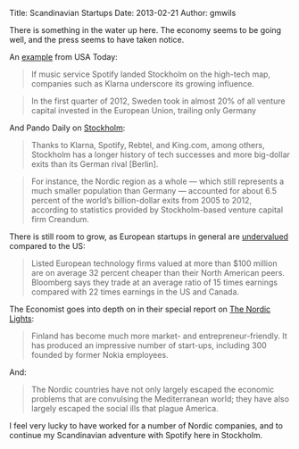 Title: Scandinavian Startups
Date: 2013-02-21
Author: gmwils

There is something in the water up here. The economy seems to be going well,
and the press seems to have taken notice.

An
[example](http://www.usatoday.com/story/tech/2013/02/16/klarna-spotify-mysql-king-dice-izettle/1923609/)
from USA Today:

>  If music service Spotify landed Stockholm on the high-tech map, companies
>  such as Klarna underscore its growing influence.

>  In the first quarter of 2012, Sweden took in almost 20% of all venture
>  capital invested in the European Union, trailing only Germany

And Pando Daily on
[Stockholm](http://pandodaily.com/2012/11/20/why-tiny-stockholm-has-the-most-stunning-startup-ecosystem-since-tel-aviv/):

> Thanks to Klarna, Spotify, Rebtel, and King.com, among others, Stockholm has
> a longer history of tech successes and more big-dollar exits than its German
> rival [Berlin].

> For instance, the Nordic region as a whole — which still represents a
> much smaller population than Germany — accounted for about 6.5 percent of
> the world’s billion-dollar exits from 2005 to 2012, according to statistics
> provided by Stockholm-based venture capital firm Creandum.


There is still room to grow, as European startups in general are
[undervalued](http://thenextweb.com/insider/2013/02/16/european-startups-need-to-be-celebrated-for-success/)
compared to the US:

> Listed European technology firms valued at more than $100 million are on
> average 32 percent cheaper than their North American peers. Bloomberg says
> they trade at an average ratio of 15 times earnings compared with 22 times
> earnings in the US and Canada.

The Economist goes into depth on in their special report on
[The Nordic Lights](http://www.economist.com/printedition/2013-02-02):

> Finland has become much more market- and entrepreneur-friendly. It has
> produced an impressive number of start-ups, including 300 founded by former
> Nokia employees.

And:

> The Nordic countries have not only largely escaped the economic problems that
> are convulsing the Mediterranean world; they have also largely escaped the
> social ills that plague America.


I feel very lucky to have worked for a number of Nordic companies, and to
continue my Scandinavian adventure with Spotify here in Stockholm.
